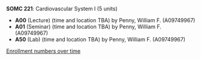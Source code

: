 **SOMC 221**: Cardiovascular System I (5 units)

- **A00** (Lecture) (time and location TBA) by Penny, William F. (A09749967)
- **A01** (Seminar) (time and location TBA) by Penny, William F. (A09749967)
- **A50** (Lab) (time and location TBA) by Penny, William F. (A09749967)

[Enrollment numbers over time](./SOMC221.tsv)
